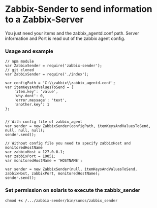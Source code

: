 # Zabbix-Sender to send information to a Zabbix-Server

You just need your items and the zabbix_agentd.conf path.
Server information and Port is read out of the zabbix agent config.


### Usage and example

```
// npm module
var ZabbixSender = require('zabbix-sender');
// git cloned
var ZabbixSender = require('./index');

var configPath = 'C:\\zabbix\\zabbix_agentd.conf';
var itemKeysAndValuesToSend = {
    'item.key': 'value',
    'why.dont': 0,
    'error.message': 'text',
    'another.key': 1
};


// With config file of zabbix_agent
var sender = new ZabbixSender(configPath, itemKeysAndValuesToSend, null, null, null);
sender.send();

// Without config file you need to specify zabbixHost and monitoredHostName
var zabbixHost = 127.0.0.1;
var zabbixPort = 10051;
var monitoredHostName = 'HOSTNAME';

var sender = new ZabbixSender(null, itemKeysAndValuesToSend, zabbixHost, zabbixPort, monitoredHostName);
sender.send();
```

### Set permission on solaris to execute the zabbix_sender

```
chmod +x /.../zabbix-sender/bin/sunos/zabbix_sender
```